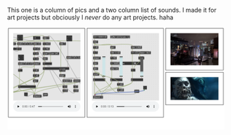 This one is a column of pics and a two column list of sounds. I made it for art projects but obciously I *never* do any art projects. haha

![Themepic](pic.png)